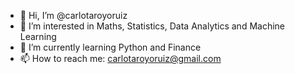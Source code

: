 - 👋 Hi, I’m @carlotaroyoruiz
- 👀 I’m interested in Maths, Statistics, Data Analytics and Machine Learning
- 🌱 I’m currently learning Python and Finance
- 📫 How to reach me: carlotaroyoruiz@gmail.com 
